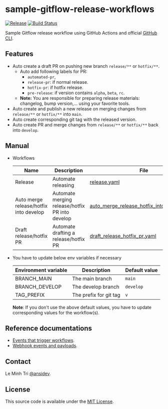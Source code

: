 # sample-gitflow-release-workflows

[![Release](https://img.shields.io/github/release/ansidev/sample-gitflow-release-workflows.svg)](https://github.com/ansidev/sample-gitflow-release-workflows/releases)
[![Build Status](https://github.com/ansidev/sample-gitflow-release-workflows/workflows/release/badge.svg)](https://github.com/ansidev/sample-gitflow-release-workflows/actions)

Sample Gitflow release workflow using GitHub Actions and official [GitHub CLI](https://cli.github.com/manual/).

## Features

- Auto create a draft PR on pushing new branch `release/**` or `hotfix/**`.
  - Auto add following labels for PR:
    - `automated-pr`,
    - `release-pr`: if normal release.
    - `hotfix-pr`: if hotfix release.
    - `pre-release`: if version contains `alpha`, `beta`, `rc`.
  - **Note:** You are responsible for preparing release materials: changelog, bump version,... using your favorite tools.
- Auto create and publish a new release on merging changes from `release/**` or `hotfix/**` into `main`.
- Auto create corresponding git tag with the released version.
- Auto create PR and merge changes from `release/**` or `hotfix/**` back into `develop`.

## Manual

- Workflows

  | Name                                   | Description                                     | File                                                                                                           |
  | -------------------------------------- | ----------------------------------------------- | -------------------------------------------------------------------------------------------------------------- |
  | Release                                | Automate releasing                              | [release.yaml](./.github/workflows/release.yaml)                                                               |
  | Auto merge release/hotfix into develop | Automate merging release/hotfix PR into develop | [auto_merge_release_hotfix_into_develop.yaml](./.github/workflows/auto_merge_release_hotfix_into_develop.yaml) |
  | Draft release/hotfix PR                | Automate drafting a release/hotfix PR           | [draft_release_hotfix_pr.yaml](./.github/workflows/draft_release_hotfix_pr.yaml)                               |

- You have to update below env variables if necessary

  | Environment variable | Description            | Default value |
  | -------------------- | ---------------------- | ------------- |
  | BRANCH_MAIN          | The main branch        | `main`        |
  | BRANCH_DEVELOP       | The develop branch     | `develop`     |
  | TAG_PREFIX           | The prefix for git tag | `v`           |

  **Note**: If you don't use the above default values, you have to update corresponding values for the workflow(s).

## Reference documentations

- [Events that trigger workflows](https://docs.github.com/en/actions/using-workflows/events-that-trigger-workflows).
- [Webhook events and payloads](https://docs.github.com/developers/webhooks-and-events/webhooks/webhook-events-and-payloads).

## Contact

Le Minh Tri [@ansidev](https://ansidev.xyz/about).

## License

This source code is available under the [MIT License](/LICENSE).
